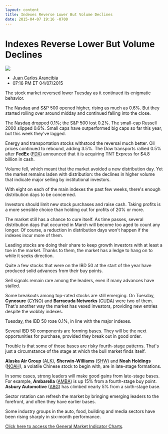 ```yaml
---
layout: content
title: Indexes Reverse Lower But Volume Declines
date: 2015-04-07 19:16 -0700
---
```



Indexes Reverse Lower But Volume Declines
==========================================


![](https://www.investors.com/wp-content/uploads/ibd-migrated-images/MPv_150408_635640168628433538.png)

* [Juan Carlos Arancibia](https://www.investors.com/author/juan-carlos-arancibia/ "Posts by Juan Carlos Arancibia")
* 07:16 PM ET 04/07/2015





The stock market reversed lower Tuesday as it continued its enigmatic behavior.


The Nasdaq and S&P 500 opened higher, rising as much as 0.6%. But they started rolling over around midday and continued falling into the close.


The Nasdaq dropped 0.1%; the S&P 500 lost 0.2%. The small-cap Russell 2000 slipped 0.6%. Small caps have outperformed big caps so far this year, but this week they've lagged.


Energy and transportation stocks withstood the reversal much better. Oil prices continued to rebound, adding 3.5%. The Dow transports rallied 0.5% after **FedEx** ([FDX](https://research.investors.com/quote.aspx?symbol=FDX)) announced that it is acquiring TNT Express for $4.8 billion in cash.


Volume fell, which meant that the market avoided a new distribution day. Yet the market remains laden with distribution: the declines in higher volume that indicate major selling by institutional investors.


With eight on each of the main indexes the past few weeks, there's enough distribution days to be concerned.


Investors should limit new stock purchases and raise cash. Taking profits is a more sensible choice than holding out for profits of 20% or more.


The market still has a chance to cure itself. As time passes, several distribution days that occurred in March will become too aged to count any longer. Of course, a reduction in distribution days won't happen if the indexes incur more of them.


Leading stocks are doing their share to keep growth investors with at least a toe in the market. Thanks to them, the market has a ledge to hang on to while it seeks direction.


Quite a few stocks that were on the IBD 50 at the start of the year have produced solid advances from their buy points.


Sell signals remain rare among the leaders, even if many advances have stalled.


Some breakouts among top-rated stocks are still emerging. On Tuesday, **Cynosure** ([CYNO](https://research.investors.com/quote.aspx?symbol=CYNO)) and **Barracuda Networks** ([CUDA](https://research.investors.com/quote.aspx?symbol=CUDA)) were two of them. That's another way the market has vexed investors, providing new entries despite the wobbly indexes.


Tuesday, the IBD 50 rose 0.1%, in line with the major indexes.


Several IBD 50 components are forming bases. They will be the next opportunities for purchase, provided they break out in good order.


Trouble is that some of those bases are risky fourth-stage patterns. That's just a circumstance of the stage at which the bull market finds itself.


**Alaska Air Group** ([ALK](https://research.investors.com/quote.aspx?symbol=ALK)), **Sherwin-Williams** ([SHW](https://research.investors.com/quote.aspx?symbol=SHW)) and **Noah Holdings** ([NOAH](https://research.investors.com/quote.aspx?symbol=NOAH)), a volatile Chinese stock to begin with, are in late-stage formations.


In some cases, strong leaders will make good gains from late-stage bases. For example, **Ambarella** ([AMBA](https://research.investors.com/quote.aspx?symbol=AMBA)) is up 15% from a fourth-stage buy point. **Asbury Automotive** ([ABG](https://research.investors.com/quote.aspx?symbol=ABG)) has climbed nearly 5% from a sixth-stage base.


Sector rotation can refresh the market by bringing emerging leaders to the forefront, and often they have earlier bases.


Some industry groups in the auto, food, building and media sectors have been rising sharply in six-month performance.


[Click here to access the General Market Indicator Charts](https://www.investors.com/pdf/GMI_040815.pdf).




